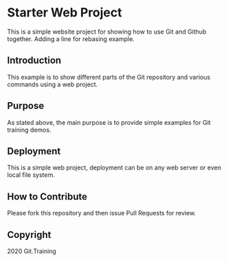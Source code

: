 # Starter Web Project

This is a simple website project for showing how to use Git and Github together. 
Adding a line for rebasing example.

## Introduction

This example is to show different parts
of the Git repository and various commands using a web project.

## Purpose

As stated above, the main purpose is to 
provide simple examples for Git training demos.

## Deployment

This is a simple web project, deployment
can be on any web server or even local file system.

## How to Contribute

Please fork this repository and then issue Pull Requests for 
review.

## Copyright

2020 Git.Training